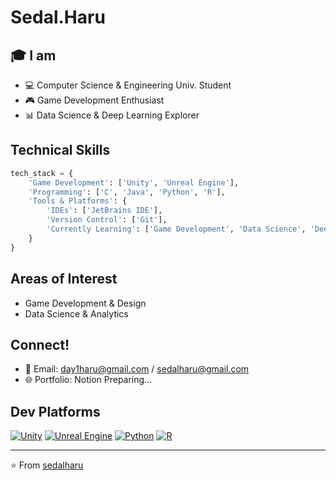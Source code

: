 # Sedal.Haru

## 🎓 I am
- 💻 Computer Science & Engineering Univ. Student
- 🎮 Game Development Enthusiast
- 📊 Data Science & Deep Learning Explorer

## Technical Skills 
```python
tech_stack = {
    'Game Development': ['Unity', 'Unreal Engine'],
    'Programming': ['C', 'Java', 'Python', 'R'],
    'Tools & Platforms': {
        'IDEs': ['JetBrains IDE'],
        'Version Control': ['Git'],
        'Currently Learning': ['Game Development', 'Data Science', 'Deep Learning']
    }
}
```

## Areas of Interest
- Game Development & Design
- Data Science & Analytics


## Connect!
- 📧 Email: day1haru@gmail.com / sedalharu@gmail.com
- 🌐 Portfolio: Notion Preparing...

## Dev Platforms
[![Unity](https://img.shields.io/badge/Unity-000000?style=for-the-badge&logo=unity&logoColor=white)](https://unity.com/)
[![Unreal Engine](https://img.shields.io/badge/Unreal%20Engine-313131?style=for-the-badge&logo=unreal-engine&logoColor=white)](https://www.unrealengine.com/)
[![Python](https://img.shields.io/badge/Python-3776AB?style=for-the-badge&logo=python&logoColor=white)](https://www.python.org/)
[![R](https://img.shields.io/badge/R-276DC3?style=for-the-badge&logo=r&logoColor=white)](https://www.r-project.org/)

---
⭐️ From [sedalharu](https://github.com/sedalharu)
